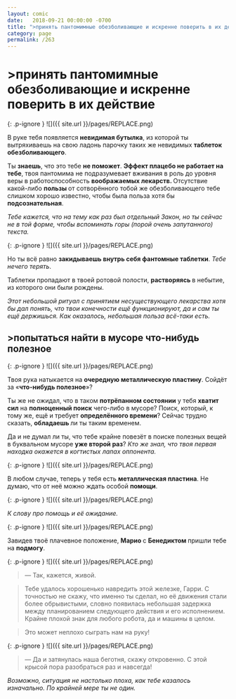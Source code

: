 ```yaml
---
layout: comic
date:   2018-09-21 00:00:00 -0700
title: ">принять пантомимные обезболивающие и искренне поверить в их действие"
category: page
permalink: /263
---
```

# >принять пантомимные обезболивающие и искренне поверить в их действие

{: .p-ignore }
![]({{ site.url }}/pages/REPLACE.png)

В руке тебя появляется <strong>невидимая бутылка</strong>, из которой ты вытряхиваешь на свою ладонь парочку таких же невидимых <strong>таблеток обезболивающего</strong>.

Ты <strong>знаешь</strong>, что это тебе <strong>не поможет</strong>. <strong>Эффект плацебо не работает на тебе</strong>, твоя пантомима не подразумевает вживания в роль до уровня веры в работоспособность <strong>воображаемых лекарств. </strong>Отсутствие какой-либо <strong>пользы </strong>от сотворённого тобой же обезболивающего тебе слишком хорошо известно, чтобы была польза хотя бы <strong>подсознательная</strong>.

<em>Тебе кажется, что на тему как раз был отдельный Закон, но ты сейчас не в той форме, чтобы вспоминать горы (порой очень запутанного) текста.</em>

{: .p-ignore }
![]({{ site.url }}/pages/REPLACE.png)

Но ты всё равно <strong>закидываешь внутрь себя фантомные таблетки</strong>. <em>Тебе нечего терять</em>.

Таблетки пропадают в твоей ротовой полости, <strong>растворяясь </strong>в небытие, из которого они были рождены. 

<em>Этот небольшой ритуал с принятием несуществующего лекарства хотя бы дал понять, что твои конечности ещё функционируют, да и сам ты ещё держишься. Как оказалось, небольшая польза всё-таки есть.</em>

## >попытаться найти в мусоре что-нибудь полезное

{: .p-ignore }
![]({{ site.url }}/pages/REPLACE.png)

Твоя рука натыкается на <strong>очередную металлическую пластину</strong>. Сойдёт за «<strong>что-нибудь полезное</strong>»?

Ты же не ожидал, что в таком <strong>потрёпанном состоянии</strong> у тебя <strong>хватит сил</strong> на <strong>полноценный поиск</strong> чего-либо в мусоре? Поиск, который, к тому же, ещё и требует <strong>определённого времени</strong>? Сейчас трудно сказать, <strong>обладаешь </strong>ли ты таким временем.

Да и не думал ли ты, что тебе крайне повезёт в поиске полезных вещей в буквальном мусоре <strong>уже второй раз</strong>? <em>Кто же знал, что твоя первая находка окажется в когтистых лапах оппонента.</em>

{: .p-ignore }
![]({{ site.url }}/pages/REPLACE.png)

В любом случае, теперь у тебя есть <strong>металлическая пластина</strong>. Не думаю, что от неё можно ждать особой <strong>помощи</strong>.

{: .p-ignore }
![]({{ site.url }}/pages/REPLACE.png)

<em>К слову про помощь и её ожидание.</em>

{: .p-ignore }
![]({{ site.url }}/pages/REPLACE.png)

Завидев твоё плачевное положение, <strong>Марио </strong>с <strong>Бенедиктом </strong>пришли тебе на <strong>подмогу</strong>.

{: .p-ignore }
![]({{ site.url }}/pages/REPLACE.png)

<blockquote>— Так, кажется, живой.</blockquote>

<blockquote>Тебе удалось хорошенько навредить этой железке, Гарри. С точностью не скажу, что именно ты сделал, но её движения стали более обрывистыми, словно появилась небольшая задержка между планированием следующего действия и его исполнением. Крайне плохой знак для любого робота, да и машины в целом.</blockquote>

<blockquote>Это может неплохо сыграть нам на руку!</blockquote>

{: .p-ignore }
![]({{ site.url }}/pages/REPLACE.png)

<blockquote>— Да и затянулась наша беготня, скажу откровенно. С этой крысой пора разобраться раз и навсегда!</blockquote>

<em>Возможно, ситуация не настолько плоха, как тебе казалось изначально. По крайней мере ты не один.</em>
